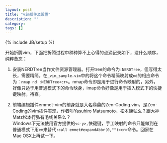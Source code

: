 ```yaml
---
layout: post
title: "vim插件及设置"
description: ""
category: 
tags: []
---
```

{% include JB/setup %}

开始折腾vim，下面把折腾过程中种种算不上心得的点滴记录如下，没什么顺序，纯粹备忘：

1. 安装NERDTree当作文件资源管理器。打开tree的命令为`:NERDTree`，但写得太长，需要精简。在`_vim_sample.vim`中的将这个命令精简映射成`nd`的相应命令为：`nmap nd :NERDTree<cr>`。nmap命令即是用于进行命令映射的，另外，好像只适于用普通模式下的命令映身，imap命令好像是用于插入模式下的快捷键映射。待查。

2. 前端编辑插件emmet-vim的前身就是大名鼎鼎的Zen-Coding.vim，是Zen-Coding的vim插件实现，作者叫Yasuhiro Matsumoto，松本康弘么？跟大神Matz松本行弘有毛线关系么？   
   Windows下无法使用官方提供的`<c-y>,`快键键，手工映射的命令只能做到在普通模式下用`em`来替代`:call emmet#expandAbbr(0,"")<cr>`命令。回家在Mac OSX上再试一下。